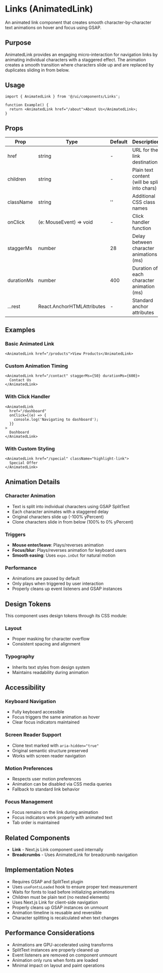 # Links (AnimatedLink)

An animated link component that creates smooth character-by-character text animations on hover and focus using GSAP.

## Purpose

AnimatedLink provides an engaging micro-interaction for navigation links by animating individual characters with a staggered effect. The animation creates a smooth transition where characters slide up and are replaced by duplicates sliding in from below.

## Usage

```tsx
import { AnimatedLink } from '@/ui/components/Links';

function Example() {
  return <AnimatedLink href="/about">About Us</AnimatedLink>;
}
```

## Props

| Prop       | Type                                          | Default | Description                                   |
| ---------- | --------------------------------------------- | ------- | --------------------------------------------- |
| href       | string                                        | -       | URL for the link destination                  |
| children   | string                                        | -       | Plain text content (will be split into chars) |
| className  | string                                        | ''      | Additional CSS class names                    |
| onClick    | (e: MouseEvent) => void                       | -       | Click handler function                        |
| staggerMs  | number                                        | 28      | Delay between character animations (ms)       |
| durationMs | number                                        | 400     | Duration of each character animation (ms)     |
| ...rest    | React.AnchorHTMLAttributes<HTMLAnchorElement> | -       | Standard anchor attributes                    |

## Examples

### Basic Animated Link

```tsx
<AnimatedLink href="/products">View Products</AnimatedLink>
```

### Custom Animation Timing

```tsx
<AnimatedLink href="/contact" staggerMs={50} durationMs={600}>
  Contact Us
</AnimatedLink>
```

### With Click Handler

```tsx
<AnimatedLink
  href="/dashboard"
  onClick={(e) => {
    console.log('Navigating to dashboard');
  }}
>
  Dashboard
</AnimatedLink>
```

### With Custom Styling

```tsx
<AnimatedLink href="/special" className="highlight-link">
  Special Offer
</AnimatedLink>
```

## Animation Details

### Character Animation

- Text is split into individual characters using GSAP SplitText
- Each character animates with a staggered delay
- Original characters slide up (-100% yPercent)
- Clone characters slide in from below (100% to 0% yPercent)

### Triggers

- **Mouse enter/leave**: Plays/reverses animation
- **Focus/blur**: Plays/reverses animation for keyboard users
- **Smooth easing**: Uses `expo.inOut` for natural motion

### Performance

- Animations are paused by default
- Only plays when triggered by user interaction
- Properly cleans up event listeners and GSAP instances

## Design Tokens

This component uses design tokens through its CSS module:

### Layout

- Proper masking for character overflow
- Consistent spacing and alignment

### Typography

- Inherits text styles from design system
- Maintains readability during animation

## Accessibility

### Keyboard Navigation

- Fully keyboard accessible
- Focus triggers the same animation as hover
- Clear focus indicators maintained

### Screen Reader Support

- Clone text marked with `aria-hidden="true"`
- Original semantic structure preserved
- Works with screen reader navigation

### Motion Preferences

- Respects user motion preferences
- Animation can be disabled via CSS media queries
- Fallback to standard link behavior

### Focus Management

- Focus remains on the link during animation
- Focus indicators work properly with animated text
- Tab order is maintained

## Related Components

- **Link** - Next.js Link component used internally
- **Breadcrumbs** - Uses AnimatedLink for breadcrumb navigation

## Implementation Notes

- Requires GSAP and SplitText plugin
- Uses `useFontsLoaded` hook to ensure proper text measurement
- Waits for fonts to load before initializing animations
- Children must be plain text (no nested elements)
- Uses Next.js Link for client-side navigation
- Properly cleans up GSAP instances on unmount
- Animation timeline is reusable and reversible
- Character splitting is recalculated when text changes

## Performance Considerations

- Animations are GPU-accelerated using transforms
- SplitText instances are properly cleaned up
- Event listeners are removed on component unmount
- Animation only runs when fonts are loaded
- Minimal impact on layout and paint operations
